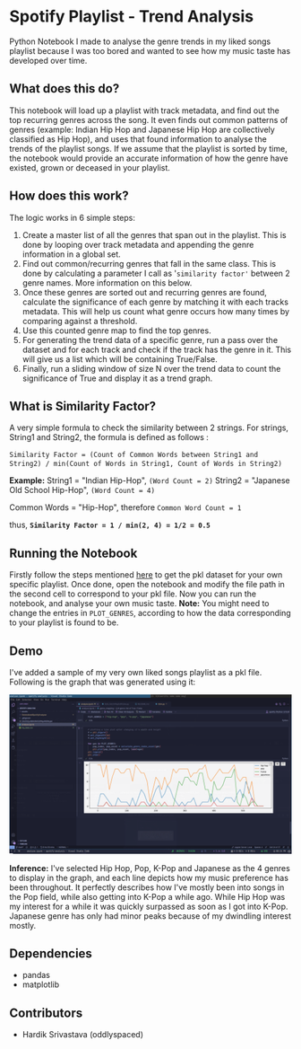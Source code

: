 # Spotify Playlist - Trend Analysis
Python Notebook I made to analyse the genre trends in my liked songs playlist because I was too bored and wanted to see how my music taste has developed over time.

## What does this do?
This notebook will load up a playlist with track metadata, and find out the top recurring genres across the song. It even finds out common patterns of genres (example: Indian Hip Hop and Japanese Hip Hop are collectively classified as Hip Hop), and uses that found information to analyse the trends of the playlist songs. If we assume that the playlist is sorted by time, the notebook would provide an accurate information of how the genre have existed, grown or deceased in your playlist.

## How does this work?
The logic works in 6 simple steps:
1. Create a master list of all the genres that span out in the playlist. This is done by looping over track metadata and appending the genre information in a global set.
2. Find out common/recurring genres that fall in the same class. This is done by calculating a parameter I call as '`similarity factor'` between 2 genre names. More information on this below.
3. Once these genres are sorted out and recurring genres are found, calculate the significance of each genre by matching it with each tracks metadata. This will help us count what genre occurs how many times by comparing against a threshold.
4. Use this counted genre map to find the top genres.
5. For generating the trend data of a specific genre, run a pass over the dataset and for each track and check if the track has the genre in it. This will give us a list which will be containing True/False.
6. Finally, run a sliding window of size N over the trend data to count the significance of True and display it as a trend graph.

## What is Similarity Factor?
A very simple formula to check the similarity between 2 strings.
For strings, String1 and String2, the formula is defined as follows :

    Similarity Factor = (Count of Common Words between String1 and String2) / min(Count of Words in String1, Count of Words in String2)

**Example:**
String1 = "Indian Hip-Hop", `(Word Count = 2)`
String2 = "Japanese Old School Hip-Hop", `(Word Count = 4)`

Common Words = "Hip-Hop", therefore `Common Word Count = 1`

thus, **`Similarity Factor = 1 / min(2, 4) = 1/2 = 0.5`**

## Running the Notebook
Firstly follow the steps mentioned [here](https://github.com/oddlyspaced/spotify-stuff/tree/main/GeneralizedSpotifyAnalyser) to get the pkl dataset for your own specific playlist.
Once done, open the notebook and modify the file path in the second cell to correspond to your pkl file. Now you can run the notebook, and analyse your own music taste.
**Note:** You might need to change the entries in `PLOT_GENRES`, according to how the data corresponding to your playlist is found to be.

## Demo
I've added a sample of my very own liked songs playlist as a pkl file. Following is the graph that was generated using it:

![graph](https://raw.githubusercontent.com/oddlyspaced/spotify-stuff/main/assets/ss_graph.png)

**Inference:** I've selected Hip Hop, Pop, K-Pop and Japanese as the 4 genres to display in the graph, and each line depicts how my music preference has been throughout. It perfectly describes how I've mostly been into songs in the Pop field, while also getting into K-Pop a while ago. While Hip Hop was my interest for a while it was quickly surpassed as soon as I got into K-Pop. Japanese genre has only had minor peaks because of my dwindling interest mostly.

## Dependencies
- pandas
- matplotlib

## Contributors
- Hardik Srivastava (oddlyspaced)
